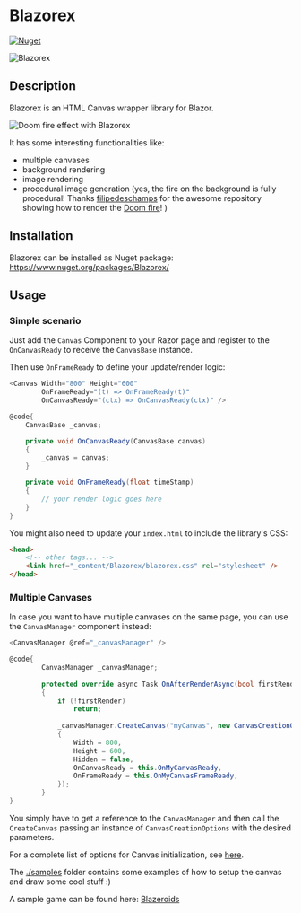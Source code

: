 # Blazorex
[![Nuget](https://img.shields.io/nuget/v/Blazorex?style=plastic)](https://www.nuget.org/packages/Blazorex/)

![Blazorex](https://raw.githubusercontent.com/mizrael/Blazorex/refs/heads/master/blazorex-logo.png)

## Description
Blazorex is an HTML Canvas wrapper library for Blazor.

![Doom fire effect with Blazorex](https://raw.githubusercontent.com/mizrael/Blazorex/master/sample.gif "Blazorex")

It has some interesting functionalities like:
- multiple canvases
- background rendering
- image rendering
- procedural image generation (yes, the fire on the background is fully procedural!
Thanks [filipedeschamps](https://github.com/filipedeschamps) for the awesome repository showing how to render the [Doom fire](https://github.com/filipedeschamps/doom-fire-algorithm)! )

## Installation
Blazorex can be installed as Nuget package: https://www.nuget.org/packages/Blazorex/

## Usage

### Simple scenario

Just add the `Canvas` Component to your Razor page and register to the `OnCanvasReady` to receive the `CanvasBase` instance.

Then use `OnFrameReady` to define your update/render logic:

```csharp
<Canvas Width="800" Height="600" 
        OnFrameReady="(t) => OnFrameReady(t)"
        OnCanvasReady="(ctx) => OnCanvasReady(ctx)" />

@code{
    CanvasBase _canvas;

    private void OnCanvasReady(CanvasBase canvas)
    {
        _canvas = canvas;
    }

    private void OnFrameReady(float timeStamp)
    {
        // your render logic goes here
    }
}

```

You might also need to update your `index.html` to include the library's CSS:
```html
<head>
    <!-- other tags... -->
    <link href="_content/Blazorex/blazorex.css" rel="stylesheet" />
</head>
```

### Multiple Canvases
In case you want to have multiple canvases on the same page, you can use the `CanvasManager` component instead:

```csharp
<CanvasManager @ref="_canvasManager" />

@code{
        CanvasManager _canvasManager;
        
        protected override async Task OnAfterRenderAsync(bool firstRender)
        {
            if (!firstRender)
                return;
        
            _canvasManager.CreateCanvas("myCanvas", new CanvasCreationOptions()
            {
                Width = 800,
                Height = 600,
                Hidden = false,
                OnCanvasReady = this.OnMyCanvasReady,
                OnFrameReady = this.OnMyCanvasFrameReady,
            });
        }
}
```

You simply have to get a reference to the `CanvasManager` and then call the `CreateCanvas` passing an instance of `CanvasCreationOptions` with the desired parameters. 

For a complete list of options for Canvas initialization, see [here](https://github.com/mizrael/Blazorex/blob/master/src/Blazorex/CanvasCreationOptions.cs).

The [./samples](./samples) folder contains some examples of how to setup the canvas and draw some cool stuff :)

A sample game can be found here: [Blazeroids](https://github.com/mizrael/Blazeroids)
